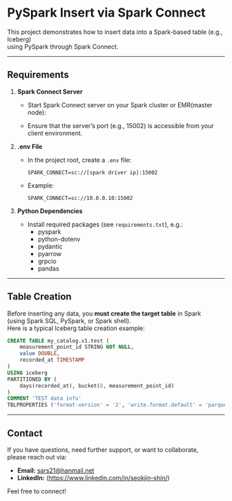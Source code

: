 # PySpark Insert via Spark Connect

This project demonstrates how to insert data into a Spark-based table (e.g., Iceberg)  
using PySpark through Spark Connect.

---

## Requirements

1. **Spark Connect Server**
    - Start Spark Connect server on your Spark cluster or EMR(master node):
     
    - Ensure that the server’s port (e.g., 15002) is accessible from your client environment.

2. **.env File**
    - In the project root, create a `.env` file:
      ```
      SPARK_CONNECT=sc://[spark driver ip]:15002
      ```
    - Example:
      ```
      SPARK_CONNECT=sc://10.0.0.10:15002
      ```

3. **Python Dependencies**
    - Install required packages (see `requirements.txt`), e.g.:
      - pyspark
      - python-dotenv
      - pydantic
      - pyarrow
      - grpcio
      - pandas

---

## Table Creation

Before inserting any data, you **must create the target table** in Spark  
(using Spark SQL, PySpark, or Spark shell).  
Here is a typical Iceberg table creation example:

```sql
CREATE TABLE my_catalog.v1.test (
    measurement_point_id STRING NOT NULL,
    value DOUBLE,
    recorded_at TIMESTAMP
)
USING iceberg
PARTITIONED BY (
    days(recorded_at), bucket(8, measurement_point_id)
)
COMMENT 'TEST data info'
TBLPROPERTIES ('format-version' = '2', 'write.format.default' = 'parquet');
```

---

## Contact

If you have questions, need further support, or want to collaborate,  
please reach out via:

- **Email:** sars21@hanmail.net
- **LinkedIn:** (https://www.linkedin.com/in/seokjin-shin/)

Feel free to connect!

